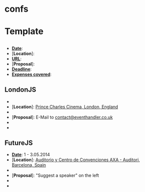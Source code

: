 confs
=====
 
# Template
## 
 * [**Date**]: 
 * [**Location**]: 
 * [**URL**]: 
 * [**Proposal**]: 
 * [**Deadline**]: 
 * [**Expenses covered**]: 


## LondonJS
 *  [**Date**]: 13.02.2014
 *  [**Location**]: [Prince Charles Cinema, London, England](http://www.princecharlescinema.com)
 *  [**URL**]: http://www.londonjsconf.com
 *  [**Proposal**]: E-Mail to contact@eventhandler.co.uk
 *  [**Deadline**]: n/a
 *  [**Expenses covered**]: n/a


## FutureJS
 * [**Date**]: 1 - 3.05.2014
 * [**Location**]: [Auditorio y Centro de Convenciones AXA - Auditori, Barcelona, Spain](https://plus.google.com/111070849624290166640/about)
 * [**URL**]: http://futurejs.org
 * [**Proposal**]: "Suggest a speaker" on the left
 * [**Deadline**]: n/a
 * [**Expenses covered**]: n/a

